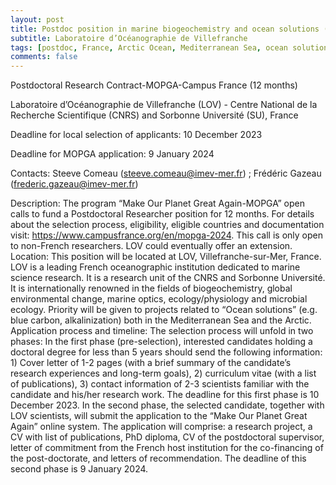 ```yaml
---
layout: post
title: Postdoc position in marine biogeochemistry and ocean solutions (Villefranche, France)
subtitle: Laboratoire d’Océanographie de Villefranche
tags: [postdoc, France, Arctic Ocean, Mediterranean Sea, ocean solutions, biogeochemistry]
comments: false
---
```

Postdoctoral Research Contract-MOPGA-Campus France (12 months)

Laboratoire d’Océanographie de Villefranche (LOV) - Centre National de la Recherche Scientifique (CNRS) and Sorbonne Université (SU), France

Deadline for local selection of applicants: 10 December 2023

Deadline for MOPGA application: 9 January 2024

Contacts: Steeve Comeau (steeve.comeau@imev-mer.fr) ; Frédéric Gazeau (frederic.gazeau@imev-mer.fr)

Description: The program “Make Our Planet Great Again-MOPGA” open calls to fund a Postdoctoral Researcher position for 12 months. For details about the selection process, eligibility, eligible countries and documentation visit: https://www.campusfrance.org/en/mopga-2024. This call is only open to non-French researchers. LOV could eventually offer an extension. Location: This position will be located at LOV, Villefranche-sur-Mer, France. LOV is a leading French oceanographic institution dedicated to marine science research. It is a research unit of the CNRS and Sorbonne Université. It is internationally renowned in the fields of biogeochemistry, global environmental change, marine optics, ecology/physiology and microbial ecology. Priority will be given to projects related to “Ocean solutions” (e.g. blue carbon, alkalinization) both in the Mediterranean Sea and the Arctic. Application process and timeline: The selection process will unfold in two phases: In the first phase (pre-selection), interested candidates holding a doctoral degree for less than 5 years should send the following information: 1) Cover letter of 1-2 pages (with a brief summary of the candidate’s research experiences and long-term goals), 2) curriculum vitae (with a list of publications), 3) contact information of 2-3 scientists familiar with the candidate and his/her research work. The deadline for this first phase is 10 December 2023. In the second phase, the selected candidate, together with LOV scientists, will submit the application to the “Make Our Planet Great Again” online system. The application will comprise: a research project, a CV with list of publications, PhD diploma, CV of the postdoctoral supervisor, letter of commitment from the French host institution for the co-financing of the post-doctorate, and letters of recommendation. The deadline of this second phase is 9 January 2024.

